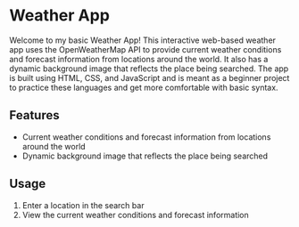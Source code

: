 # Weather App

Welcome to my basic Weather App! This interactive web-based weather app uses the OpenWeatherMap API to provide current weather conditions and forecast information from locations around the world. It also has a dynamic background image that reflects the place being searched. The app is built using HTML, CSS, and JavaScript and is meant as a beginner project to practice these languages and get more comfortable with basic syntax.

## Features
- Current weather conditions and forecast information from locations around the world
- Dynamic background image that reflects the place being searched

## Usage
1. Enter a location in the search bar
2. View the current weather conditions and forecast information
